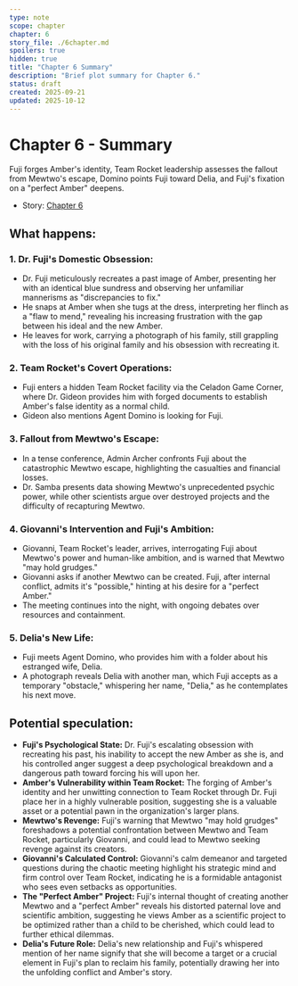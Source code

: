 ```yaml
---
type: note
scope: chapter
chapter: 6
story_file: ./6chapter.md
spoilers: true
hidden: true
title: "Chapter 6 Summary"
description: "Brief plot summary for Chapter 6."
status: draft
created: 2025-09-21
updated: 2025-10-12
---
```


# Chapter 6 - Summary

Fuji forges Amber's identity, Team Rocket leadership assesses the fallout from Mewtwo's escape, Domino points Fuji toward Delia, and Fuji's fixation on a "perfect Amber" deepens.

- Story: [Chapter 6](./6chapter.md)

## What happens:
### 1. Dr. Fuji's Domestic Obsession:
*   Dr. Fuji meticulously recreates a past image of Amber, presenting her with an identical blue sundress and observing her unfamiliar mannerisms as "discrepancies to fix."
*   He snaps at Amber when she tugs at the dress, interpreting her flinch as a "flaw to mend," revealing his increasing frustration with the gap between his ideal and the new Amber.
*   He leaves for work, carrying a photograph of his family, still grappling with the loss of his original family and his obsession with recreating it.

### 2. Team Rocket's Covert Operations:
*   Fuji enters a hidden Team Rocket facility via the Celadon Game Corner, where Dr. Gideon provides him with forged documents to establish Amber's false identity as a normal child.
*   Gideon also mentions Agent Domino is looking for Fuji.

### 3. Fallout from Mewtwo's Escape:
*   In a tense conference, Admin Archer confronts Fuji about the catastrophic Mewtwo escape, highlighting the casualties and financial losses.
*   Dr. Samba presents data showing Mewtwo's unprecedented psychic power, while other scientists argue over destroyed projects and the difficulty of recapturing Mewtwo.

### 4. Giovanni's Intervention and Fuji's Ambition:
*   Giovanni, Team Rocket's leader, arrives, interrogating Fuji about Mewtwo's power and human-like ambition, and is warned that Mewtwo "may hold grudges."
*   Giovanni asks if another Mewtwo can be created. Fuji, after internal conflict, admits it's "possible," hinting at his desire for a "perfect Amber."
*   The meeting continues into the night, with ongoing debates over resources and containment.

### 5. Delia's New Life:
*   Fuji meets Agent Domino, who provides him with a folder about his estranged wife, Delia.
*   A photograph reveals Delia with another man, which Fuji accepts as a temporary "obstacle," whispering her name, "Delia," as he contemplates his next move.

## Potential speculation:
*   **Fuji's Psychological State:** Dr. Fuji's escalating obsession with recreating his past, his inability to accept the new Amber as she is, and his controlled anger suggest a deep psychological breakdown and a dangerous path toward forcing his will upon her.
*   **Amber's Vulnerability within Team Rocket:** The forging of Amber's identity and her unwitting connection to Team Rocket through Dr. Fuji place her in a highly vulnerable position, suggesting she is a valuable asset or a potential pawn in the organization's larger plans.
*   **Mewtwo's Revenge:** Fuji's warning that Mewtwo "may hold grudges" foreshadows a potential confrontation between Mewtwo and Team Rocket, particularly Giovanni, and could lead to Mewtwo seeking revenge against its creators.
*   **Giovanni's Calculated Control:** Giovanni's calm demeanor and targeted questions during the chaotic meeting highlight his strategic mind and firm control over Team Rocket, indicating he is a formidable antagonist who sees even setbacks as opportunities.
*   **The "Perfect Amber" Project:** Fuji's internal thought of creating another Mewtwo and a "perfect Amber" reveals his distorted paternal love and scientific ambition, suggesting he views Amber as a scientific project to be optimized rather than a child to be cherished, which could lead to further ethical dilemmas.
*   **Delia's Future Role:** Delia's new relationship and Fuji's whispered mention of her name signify that she will become a target or a crucial element in Fuji's plan to reclaim his family, potentially drawing her into the unfolding conflict and Amber's story.


